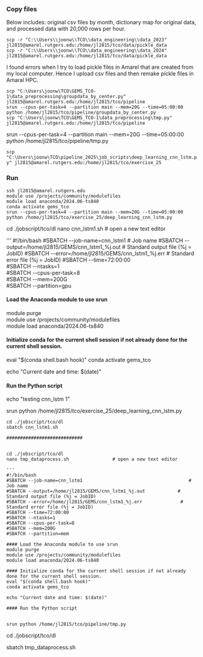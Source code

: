 ### Copy files

Below includes: original csv files by month, dictionary map for original data, and processed data with 20,000 rows per hour. 

```scp -r "C:\\Users\\joonw\\TCO\\data_engineering\\data_2023" jl2815@amarel.rutgers.edu:/home/jl2815/tco/data/pickle_data```   
```scp -r "C:\\Users\\joonw\\TCO\\data_engineering\\data_2024" jl2815@amarel.rutgers.edu:/home/jl2815/tco/data/pickle_data```         

I found errors when I try to load pickle files in Amarel that are created from my local computer. Hence I upload csv files and then
remake pickle files in Amaral HPC.
       
```scp "C:\Users\joonw\TCO\GEMS_TCO-1\data_preprocessing\groupdata_by_center.py" jl2815@amarel.rutgers.edu:/home/jl2815/tco/pipeline```            
```srun --cpus-per-task=4 --partition main --mem=20G --time=05:00:00 python /home/jl2815/tco/pipeline/groupdata_by_center.py```                     
```scp "C:\Users\joonw\TCO\GEMS_TCO-1\data_preprocessing\tmp.py" jl2815@amarel.rutgers.edu:/home/jl2815/tco/pipeline```

srun --cpus-per-task=4 --partition main --mem=20G --time=05:00:00 python /home/jl2815/tco/pipeline/tmp.py



```scp "C:\Users\joonw\TCO\pipeline_2025\job_scripts\deep_learning_cnn_lstm.py" jl2815@amarel.rutgers.edu:/home/jl2815/tco/exercise_25```




### Run

```ssh jl2815@amarel.rutgers.edu```     
```module use /projects/community/modulefiles```     
```module load anaconda/2024.06-ts840```     
```conda activate gems_tco```     
```srun --cpus-per-task=4 --partition main --mem=20G --time=05:00:00 python /home/jl2815/tco/exercise_25/deep_learning_cnn_lstm.py```       


cd ./jobscript/tco/dl
nano cnn_lstm1.sh                # open a new text editor

'''
#!/bin/bash
#SBATCH --job-name=cnn_lstm1                                       # Job name
#SBATCH --output=/home/jl2815/GEMS/cnn_lstm1_%j.out            # Standard output file (%j = JobID)
#SBATCH --error=/home/jl2815/GEMS/cnn_lstm1_%j.err              # Standard error file (%j = JobID)
#SBATCH --time=72:00:00                
#SBATCH --ntasks=1                       
#SBATCH --cpus-per-task=8                 
#SBATCH --mem=200G                          
#SBATCH --partition=gpu                     

#### Load the Anaconda module to use srun 
module purge                                              
module use /projects/community/modulefiles                 
module load anaconda/2024.06-ts840 

#### Initialize conda for the current shell session if not already done for the current shell session.
eval "$(conda shell.bash hook)"
conda activate gems_tco

echo "Current date and time: $(date)"

#### Run the Python script
echo "testing cnn_lstm 1"

srun python /home/jl2815/tco/exercise_25/deep_learning_cnn_lstm.py
```
cd ./jobscript/tco/dl
sbatch cnn_lstm1.sh

############################


cd ./jobscript/tco/dl
nano tmp_dataprocess.sh                # open a new text editor

'''
#!/bin/bash
#SBATCH --job-name=cnn_lstm1                                       # Job name
#SBATCH --output=/home/jl2815/GEMS/cnn_lstm1_%j.out            # Standard output file (%j = JobID)
#SBATCH --error=/home/jl2815/GEMS/cnn_lstm1_%j.err              # Standard error file (%j = JobID)
#SBATCH --time=72:00:00                
#SBATCH --ntasks=1                       
#SBATCH --cpus-per-task=8                 
#SBATCH --mem=200G                          
#SBATCH --partition=mem                    

#### Load the Anaconda module to use srun 
module purge                                              
module use /projects/community/modulefiles                 
module load anaconda/2024.06-ts840

#### Initialize conda for the current shell session if not already done for the current shell session.
eval "$(conda shell.bash hook)"
conda activate gems_tco

echo "Current date and time: $(date)"

#### Run the Python script


srun python /home/jl2815/tco/pipeline/tmp.py

```
cd ./jobscript/tco/dl

sbatch tmp_dataprocess.sh

